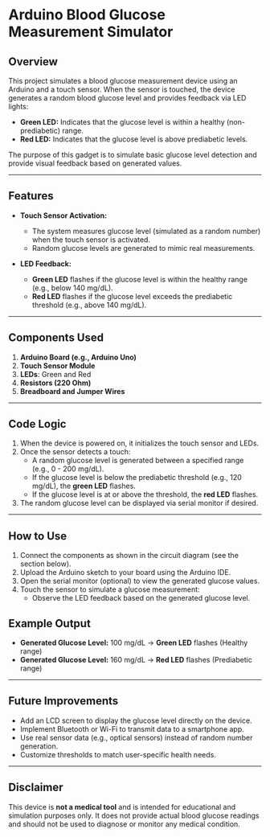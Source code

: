 # Arduino Blood Glucose Measurement Simulator

## Overview  
This project simulates a blood glucose measurement device using an Arduino and a touch sensor. When the sensor is touched, the device generates a random blood glucose level and provides feedback via LED lights:  

- **Green LED:** Indicates that the glucose level is within a healthy (non-prediabetic) range.  
- **Red LED:** Indicates that the glucose level is above prediabetic levels.  

The purpose of this gadget is to simulate basic glucose level detection and provide visual feedback based on generated values.

---

## Features  
- **Touch Sensor Activation:**  
  - The system measures glucose level (simulated as a random number) when the touch sensor is activated.  
  - Random glucose levels are generated to mimic real measurements.
  
- **LED Feedback:**  
  - **Green LED** flashes if the glucose level is within the healthy range (e.g., below 140 mg/dL).  
  - **Red LED** flashes if the glucose level exceeds the prediabetic threshold (e.g., above 140 mg/dL).

---

## Components Used  
1. **Arduino Board (e.g., Arduino Uno)**  
2. **Touch Sensor Module**  
3. **LEDs**: Green and Red  
4. **Resistors (220 Ohm)**  
5. **Breadboard and Jumper Wires**  

---

## Code Logic  
1. When the device is powered on, it initializes the touch sensor and LEDs.  
2. Once the sensor detects a touch:  
   - A random glucose level is generated between a specified range (e.g., 0 - 200 mg/dL).  
   - If the glucose level is below the prediabetic threshold (e.g., 120 mg/dL), the **green LED** flashes.  
   - If the glucose level is at or above the threshold, the **red LED** flashes.  
3. The random glucose level can be displayed via serial monitor if desired.  

---

## How to Use  
1. Connect the components as shown in the circuit diagram (see the section below).  
2. Upload the Arduino sketch to your board using the Arduino IDE.  
3. Open the serial monitor (optional) to view the generated glucose values.  
4. Touch the sensor to simulate a glucose measurement:  
   - Observe the LED feedback based on the generated glucose level.  

## Example Output  
- **Generated Glucose Level:** 100 mg/dL → **Green LED** flashes (Healthy range)  
- **Generated Glucose Level:** 160 mg/dL → **Red LED** flashes (Prediabetic range)

---

## Future Improvements  
- Add an LCD screen to display the glucose level directly on the device.  
- Implement Bluetooth or Wi-Fi to transmit data to a smartphone app.  
- Use real sensor data (e.g., optical sensors) instead of random number generation.  
- Customize thresholds to match user-specific health needs.  

---

## Disclaimer  
This device is **not a medical tool** and is intended for educational and simulation purposes only. It does not provide actual blood glucose readings and should not be used to diagnose or monitor any medical condition.  
